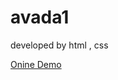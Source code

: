 # avada1
developed by html , css

<a href="https://zahranazaridev.github.io/Avada1/">Onine Demo</a>
